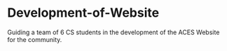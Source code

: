 # Development-of-Website
Guiding a team of 6 CS students in the development of the ACES Website for the community.
